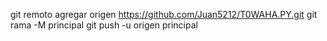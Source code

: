 git remoto agregar origen https://github.com/Juan5212/T0WAHA.PY.git
 git rama -M principal 
git push -u origen principal
